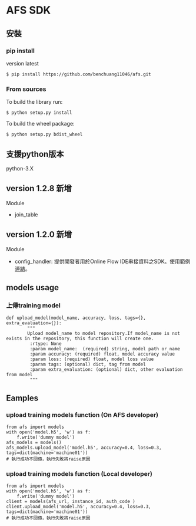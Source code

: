 # AFS SDK

## 安裝
### pip install


version latest
```
$ pip install https://github.com/benchuang11046/afs.git
```

### From sources

To build the library run:
```
$ python setup.py install
```

To build the wheel package:
```
$ python setup.py bdist_wheel
```


## 支援python版本
python-3.X

## version 1.2.8 新增
Module
 
* join_table

## version 1.2.0 新增
Module

* config_handler: 提供開發者用於Online Flow IDE串接資料之SDK。使用範例[連結](examples/adder/adder_0509.md)。


## models usage
### 上傳training model
```
def upload_model(model_name, accuracy, loss, tags={}, extra_evaluation={}):
        """
        Upload model_name to model repository.If model_name is not exists in the repository, this function will create one.
         :rtype: None
         :param model_name:  (required) string, model path or name
         :param accuracy: (required) float, model accuracy value
         :param loss: (required) float, model loss value
         :param tags: (optional) dict, tag from model
         :param extra_evaluation: (optional) dict, other evaluation from model
         """
```


## Eamples
### upload training models function (On AFS developer)
```
from afs import models
with open('model.h5', 'w') as f:
    f.write('dummy model')
afs_models = models()
afs_models.upload_model('model.h5', accuracy=0.4, loss=0.3, tags=dict(machine='machine01'))
# 執行成功不回傳，執行失敗將raise原因
```


### upload training models function (Local developer)
```
from afs import models
with open('model.h5', 'w') as f:
    f.write('dummy model')
client = models(afs_url, instance_id, auth_code )
client.upload_model('model.h5', accuracy=0.4, loss=0.3, tags=dict(machine='machine01'))
# 執行成功不回傳，執行失敗將raise原因
```